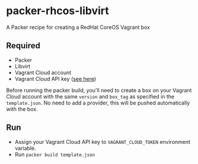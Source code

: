 # packer-rhcos-libvirt

A Packer recipe for creating a RedHat CoreOS Vagrant box

## Required
- Packer
- Libvirt
- Vagrant Cloud account
- Vagrant Cloud API key ([see here](https://www.vagrantup.com/vagrant-cloud/api#example-request))

Before running the packer build, you'll need to create a box on your Vagrant Cloud account with the same `version` and `box_tag` as specified in the `template.json`.
No need to add a provider, this will be pushed automatically with the box.

## Run
- Assign your Vagrant Cloud API key to `VAGRANT_CLOUD_TOKEN` environment variable.
- Run `packer build template.json`
